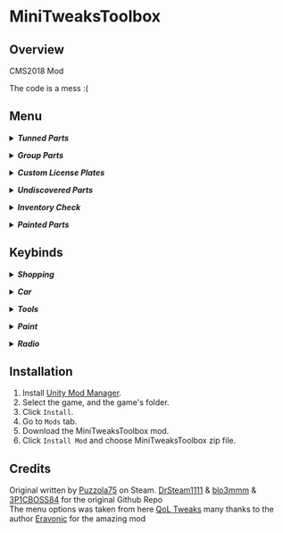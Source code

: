 # MiniTweaksToolbox
## Overview
CMS2018 Mod

The code is a mess :(
## Menu

***<details><summary>Tunned Parts</summary>***
  
  With tunned parts enable when you buy any part that can be tunned it will buy it, if not it will buy the standard one (If you don't have enough money to afford the tunned part, it will automatically buy the standard one)
</details>

***<details><summary>Group Parts</summary>***
  
  With group parts enable when you buy tires and wheels they it will be on a group already balanced, the suspension and engine group is buyable too
</details>

***<details><summary>Custom License Plates</summary>***

  With custom license plates enable when you buy license plates it will check for the name/number of that license plate, it will be more pricy though
</details>

***<details><summary>Undiscovered Parts</summary>***
  
  With undiscovered parts enable when you buy all the parts at once its gonna buy all parts of the order (discovered and undiscovered)
</details>

***<details><summary>Inventory Check</summary>***
  
  With inventory check enable when you buy a part that you already have its gonna warning you that you already have it, you can still buy it if you press B again
</details>

***<details><summary>Painted Parts</summary>***
  
  With painted parts enable when you buy any body part it will be already painted with the current color and livery, it will be 100$ more pricy though
</details>

## Keybinds

***<details><summary>Shopping</summary>***
  
  | Feature                       |  Key  |
  | ----------------------------- |:-----:|
  | Buy single parts or cars      |  `B`  |
  | Buy all parts at once         |  `J`  |
  
  **Buy single parts or cars**: When you are in the garage you can any part, when you are on a shed or junkward you can buy the car
  
  **Buy all parts at once**: When the car is from the order is gonna buy all discovered parts (you have to open the car info/summary to the game update the discovered parts) (if you have the group parts enable its gonna buy the all parts, and the parts that can be grouped already grouped and balanced) (if you have the undiscovered parts enable its gonna buy all parts of the order)
</details>

***<details><summary>Car</summary>***
  
  | Feature                           |         Key         |
  | --------------------------------- |:-------------------:|
  | Open or close hood                |  `Numpad 8` or `8`  |
  | Open or close front left door     |  `Numpad 4` or `4`  |
  | Open or close front right door    |  `Numpad 6` or `6`  |
  | Open or close rear left door      |  `Numpad 1` or `1`  |
  | Open or close rear right door     |  `Numpad 3` or `3`  |
  | Open or close trunk               |  `Numpad 2` or `2`  |
  | Open or close all car parts       |  `Numpad 5` or `5`  |
</details>

***<details><summary>Tools</summary>***
  
  | Feature                           |  Key  |
  | --------------------------------- |:-----:|
  | Use Welder                        |  `K`  |
  | Use Interior Detailing Toolkit    |  `L`  |
  | Rotate Engine Stand to the left   |  `Y`  |
  | Rotate Engine Stand to the right  |  `U`  |
</details>

***<details><summary>Paint</summary>***
  
  | Feature                        |  Key  |
  | ------------------------------ |:-----:|
  | Paint car with current color   |  `P`  |
  | Paint car with factory color   |  `O`  |
</details>

***<details><summary>Radio</summary>***
  
  | Feature           |  Key  |
  | ----------------- |:-----:|
  | Toggle Radio      |  `V`  |
  | Next Song         |  `N`  |
</details>

## Installation
1. Install [Unity Mod Manager](https://www.nexusmods.com/site/mods/21).
2. Select the game, and the game's folder.
3. Click `Install`.
4. Go to `Mods` tab.
5. Download the MiniTweaksToolbox mod.
6. Click `Install Mod` and choose MiniTweaksToolbox zip file.

## Credits
Original written by [Puzzola75](https://steamcommunity.com/app/645630/discussions/1/1814296273125911667/) on Steam. [DrSteam1111](https://github.com/DrSteam1111/QuickShop) & [blo3mmm](https://github.com/blo3mmm) & [3P1CBOSS84](https://github.com/3P1CBOSS84/Quickshop-2.0) for the original Github Repo <br>
The menu options was taken from here [QoL Tweaks](https://www.nexusmods.com/carmechanicsimulator2018/mods/23) many thanks to the author [Eravonic](https://www.nexusmods.com/carmechanicsimulator2018/users/128492483) for the amazing mod
